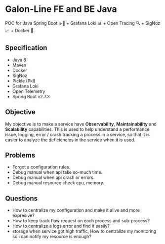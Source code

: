 # Galon-Line FE and BE Java
POC for Java Spring Boot ☕🌱 + Grafana Loki 📊 + Open Tracing 🔍 + SigNoz 📈 + Docker 🐳.

## Specification
- Java 8
- Maven
- Docker
- SigNoz
- Pickle (Pkl)
- Grafana Loki
- Open Telemetry
- Spring Boot v2.7.3

## Objective
My objective is to make a service have **Observability**, **Maintainability** and **Scalability** capabilities.
This is used to help understand a performance issue, logging, error / crash tracking a process in a service, so that it is easier to analyze the deficiencies in the service when it is used.

## Problems
- Forgot a configuration rules.
- Debug manual when api take so-much time.
- Debug manual when api crash or errors.
- Debug manual resource check cpu, memory.
  
## Questions
- How to centralize my configuration and make it alive and more expresive?
- How to keep track flow request on each process and sub-process?
- How to centralize a logs error and find it easily?
- storage when service got high traffic, How to centralize my monitoring so i can notify my resource is enough?
